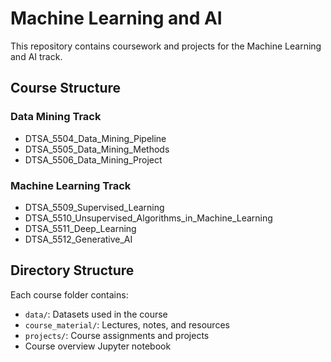 # Machine Learning and AI

This repository contains coursework and projects for the Machine Learning and AI track.

## Course Structure

### Data Mining Track
- DTSA_5504_Data_Mining_Pipeline
- DTSA_5505_Data_Mining_Methods
- DTSA_5506_Data_Mining_Project

### Machine Learning Track
- DTSA_5509_Supervised_Learning
- DTSA_5510_Unsupervised_Algorithms_in_Machine_Learning
- DTSA_5511_Deep_Learning
- DTSA_5512_Generative_AI

## Directory Structure
Each course folder contains:
- `data/`: Datasets used in the course
- `course_material/`: Lectures, notes, and resources
- `projects/`: Course assignments and projects
- Course overview Jupyter notebook

